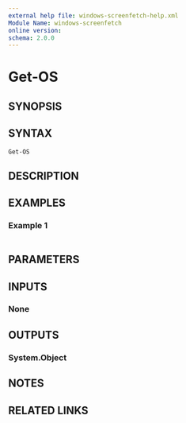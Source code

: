 ```yaml
---
external help file: windows-screenfetch-help.xml
Module Name: windows-screenfetch
online version:
schema: 2.0.0
---
```


# Get-OS

## SYNOPSIS


## SYNTAX

```
Get-OS
```

## DESCRIPTION


## EXAMPLES

### Example 1
```powershell

```



## PARAMETERS

## INPUTS

### None

## OUTPUTS

### System.Object
## NOTES

## RELATED LINKS
